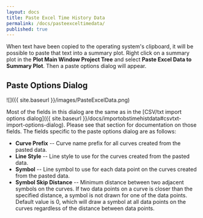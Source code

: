 ```yaml
---
layout: docs
title: Paste Excel Time History Data
permalink: /docs/pasteexceltimedata/
published: true
---
```


When text have been copied to the operating system's clipboard, it will be possible to paste that text into a summary plot. Right click on a summary plot in the **Plot Main Window Project Tree** and select **Paste Excel Data to Summary Plot**. Then a paste options dialog will appear.

## Paste Options Dialog
![]({{ site.baseurl }}/images/PasteExcelData.png)

Most of the fields in this dialog are the same as in the [CSV/txt import options dialog]({{ site.baseurl }}/docs/importobstimehistdata#csvtxt-import-options-dialog). Please see that section for documentation on those fields. The fields specific to the paste options dialog are as follows:

- **Curve Prefix** -- Curve name prefix for all curves created from the pasted data.
- **Line Style** -- Line style to use for the curves created from the pasted data.
- **Symbol** -- Line symbol to use for each data point on the curves created from the pasted data.
- **Symbol Skip Distance** -- Minimum distance between two adjacent symbols on the curves. If two data points on a curve is closer than the specified distance, a symbol is not drawn for one of the data points. Default value is 0, which will draw a symbol at all data points on the curves regardless of the distance between data points.
